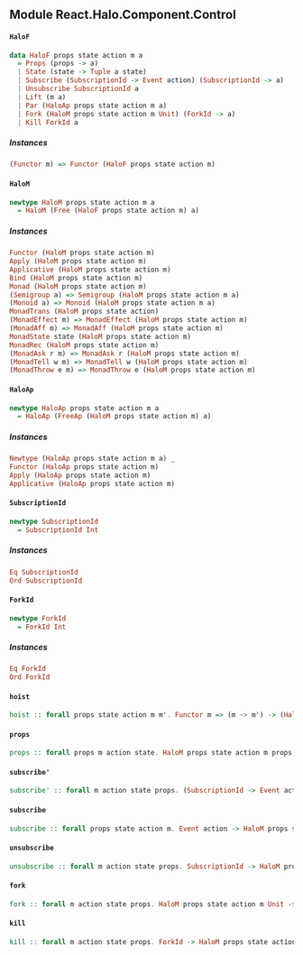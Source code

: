 ## Module React.Halo.Component.Control

#### `HaloF`

``` purescript
data HaloF props state action m a
  = Props (props -> a)
  | State (state -> Tuple a state)
  | Subscribe (SubscriptionId -> Event action) (SubscriptionId -> a)
  | Unsubscribe SubscriptionId a
  | Lift (m a)
  | Par (HaloAp props state action m a)
  | Fork (HaloM props state action m Unit) (ForkId -> a)
  | Kill ForkId a
```

##### Instances
``` purescript
(Functor m) => Functor (HaloF props state action m)
```

#### `HaloM`

``` purescript
newtype HaloM props state action m a
  = HaloM (Free (HaloF props state action m) a)
```

##### Instances
``` purescript
Functor (HaloM props state action m)
Apply (HaloM props state action m)
Applicative (HaloM props state action m)
Bind (HaloM props state action m)
Monad (HaloM props state action m)
(Semigroup a) => Semigroup (HaloM props state action m a)
(Monoid a) => Monoid (HaloM props state action m a)
MonadTrans (HaloM props state action)
(MonadEffect m) => MonadEffect (HaloM props state action m)
(MonadAff m) => MonadAff (HaloM props state action m)
MonadState state (HaloM props state action m)
MonadRec (HaloM props state action m)
(MonadAsk r m) => MonadAsk r (HaloM props state action m)
(MonadTell w m) => MonadTell w (HaloM props state action m)
(MonadThrow e m) => MonadThrow e (HaloM props state action m)
```

#### `HaloAp`

``` purescript
newtype HaloAp props state action m a
  = HaloAp (FreeAp (HaloM props state action m) a)
```

##### Instances
``` purescript
Newtype (HaloAp props state action m a) _
Functor (HaloAp props state action m)
Apply (HaloAp props state action m)
Applicative (HaloAp props state action m)
```

#### `SubscriptionId`

``` purescript
newtype SubscriptionId
  = SubscriptionId Int
```

##### Instances
``` purescript
Eq SubscriptionId
Ord SubscriptionId
```

#### `ForkId`

``` purescript
newtype ForkId
  = ForkId Int
```

##### Instances
``` purescript
Eq ForkId
Ord ForkId
```

#### `hoist`

``` purescript
hoist :: forall props state action m m'. Functor m => (m ~> m') -> (HaloM props state action m) ~> (HaloM props state action m')
```

#### `props`

``` purescript
props :: forall props m action state. HaloM props state action m props
```

#### `subscribe'`

``` purescript
subscribe' :: forall m action state props. (SubscriptionId -> Event action) -> HaloM props state action m SubscriptionId
```

#### `subscribe`

``` purescript
subscribe :: forall props state action m. Event action -> HaloM props state action m SubscriptionId
```

#### `unsubscribe`

``` purescript
unsubscribe :: forall m action state props. SubscriptionId -> HaloM props state action m Unit
```

#### `fork`

``` purescript
fork :: forall m action state props. HaloM props state action m Unit -> HaloM props state action m ForkId
```

#### `kill`

``` purescript
kill :: forall m action state props. ForkId -> HaloM props state action m Unit
```


